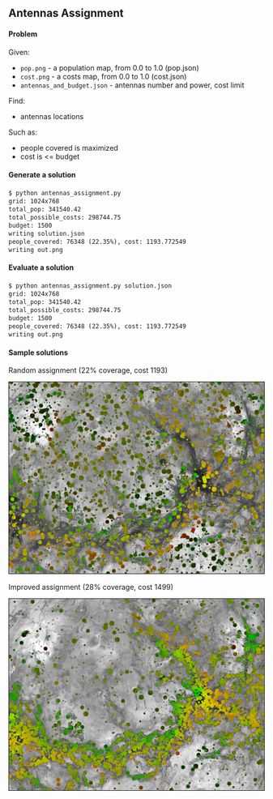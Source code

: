 ## Antennas Assignment

#### Problem

Given:

- `pop.png` - a population map, from 0.0 to 1.0 (pop.json)
- `cost.png` - a costs map, from 0.0 to 1.0 (cost.json)
- `antennas_and_budget.json` - antennas number and power, cost limit

Find:

- antennas locations

Such as:

- people covered is maximized
- cost is <= budget

#### Generate a solution

	$ python antennas_assignment.py 
	grid: 1024x768
	total_pop: 341540.42
	total_possible_costs: 298744.75
	budget: 1500
	writing solution.json
	people_covered: 76348 (22.35%), cost: 1193.772549
	writing out.png

#### Evaluate a solution

	$ python antennas_assignment.py solution.json 
	grid: 1024x768
	total_pop: 341540.42
	total_possible_costs: 298744.75
	budget: 1500
	people_covered: 76348 (22.35%), cost: 1193.772549
	writing out.png

#### Sample solutions

Random assignment (22% coverage, cost 1193)

<img src="out_22_1193.png" width="512" border="1" />

Improved assignment (28% coverage, cost 1499)

<img src="out_28_1499.png" width="512" border="1" />
